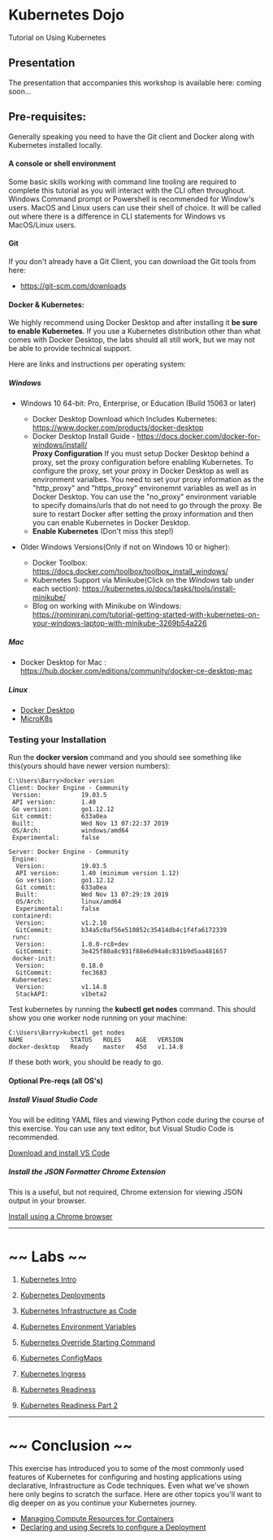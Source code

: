 # Kubernetes Dojo
Tutorial on Using Kubernetes

## Presentation

The presentation that accompanies this workshop is available here: coming soon...

## Pre-requisites:

Generally speaking you need to have the Git client and Docker along with Kubernetes installed locally.

#### A console or shell environment

Some basic skills working with command line tooling are required to complete this tutorial as you will interact with the CLI often throughout.  Windows Command prompt or Powershell is recommended for Window's users.  MacOS and Linux users can use their shell of choice.  It will be called out where there is a difference in CLI statements for Windows vs MacOS/Linux users.


#### Git
If you don't already have a Git Client, you can download the Git tools from here:
 - https://git-scm.com/downloads


#### Docker & Kubernetes:

We highly recommend using Docker Desktop and after installing it **be sure to enable Kubernetes**.
If you use a Kubernetes distribution other than what comes with Docker Desktop, the labs should all still work, but we may not be able to provide technical support.

Here are links and instructions per operating system:


##### Windows
- Windows 10 64-bit: Pro, Enterprise, or Education (Build 15063 or later)
    - Docker Desktop Download which Includes Kubernetes: https://www.docker.com/products/docker-desktop
    - Docker Desktop Install Guide - https://docs.docker.com/docker-for-windows/install/  
    **Proxy Configuration**  If you must setup Docker Desktop behind a proxy, set the proxy configuration before enabling Kubernetes. To configure the proxy, set your proxy in Docker Desktop as well as environment varialbes. You need to set your proxy information as the "http_proxy" and "https_proxy" environemnt variables as well as in Docker Desktop.  You can use the "no_proxy" environment variable to specify domains/urls that do not need to go through the proxy.  Be sure to restart Docker after setting the proxy information and then you can enable Kubernetes in Docker Desktop.
    - **Enable Kubernetes** (Don't miss this step!) 

- Older Windows Versions(Only if not on Windows 10 or higher):
  - Docker Toolbox:  https://docs.docker.com/toolbox/toolbox_install_windows/
  - Kubernetes Support via Minikube(Click on the *Windows* tab under each section): https://kubernetes.io/docs/tasks/tools/install-minikube/
  - Blog on working with Minikube on Windows: https://rominirani.com/tutorial-getting-started-with-kubernetes-on-your-windows-laptop-with-minikube-3269b54a226

##### Mac
  
  - Docker Desktop for Mac : https://hub.docker.com/editions/community/docker-ce-desktop-mac

##### Linux
- [Docker Desktop](https://docs.docker.com/desktop/install/linux-install/)
- [MicroK8s](https://microk8s.io/)


### Testing your Installation

Run the **docker version** command and you should see something like this(yours should have newer version numbers):
```
C:\Users\Barry>docker version
Client: Docker Engine - Community
 Version:           19.03.5
 API version:       1.40
 Go version:        go1.12.12
 Git commit:        633a0ea
 Built:             Wed Nov 13 07:22:37 2019
 OS/Arch:           windows/amd64
 Experimental:      false

Server: Docker Engine - Community
 Engine:
  Version:          19.03.5
  API version:      1.40 (minimum version 1.12)
  Go version:       go1.12.12
  Git commit:       633a0ea
  Built:            Wed Nov 13 07:29:19 2019
  OS/Arch:          linux/amd64
  Experimental:     false
 containerd:
  Version:          v1.2.10
  GitCommit:        b34a5c8af56e510852c35414db4c1f4fa6172339
 runc:
  Version:          1.0.0-rc8+dev
  GitCommit:        3e425f80a8c931f88e6d94a8c831b9d5aa481657
 docker-init:
  Version:          0.18.0
  GitCommit:        fec3683
 Kubernetes:
  Version:          v1.14.8
  StackAPI:         v1beta2
```

Test kubernetes by running the **kubectl get nodes** command.
This should show you one worker node running on your machine:
```
C:\Users\Barry>kubectl get nodes
NAME             STATUS   ROLES    AGE   VERSION
docker-desktop   Ready    master   45d   v1.14.8

```
If these both work, you should be ready to go.


#### Optional Pre-reqs (all OS's)
##### Install Visual Studio Code

You will be editing YAML files and viewing Python code during the course of this exercise.  You can use any text editor, but Visual Studio Code is recommended.

[Download and install VS Code](https://code.visualstudio.com/)


##### Install the JSON Formatter Chrome Extension

This is a useful, but not required, Chrome extension for viewing JSON output in your browser.

[Install using a Chrome browser](https://chrome.google.com/webstore/detail/json-formatter/bcjindcccaagfpapjjmafapmmgkkhgoa)

---

# ~~ Labs ~~

1. [Kubernetes Intro](labs/intro.md)

1. [Kubernetes Deployments](labs/kube_deploy_cloud_app.md)

1. [Kubernetes Infrastructure as Code](labs/kube_infra_as_code.md)

1. [Kubernetes Environment Variables](labs/kube_env_vars.md)

1. [Kubernetes Override Starting Command](labs/kube_override_cmd.md)

1. [Kubernetes ConfigMaps](labs/kube_config_maps.md)

1. [Kubernetes Ingress](labs/kube_setup_ingress.md)

1. [Kubernetes Readiness](labs/kube_readiness.md)

1. [Kubernetes Readiness Part 2](labs/kube_readiness_2.md)


---


# ~~ Conclusion ~~

This exercise has introduced you to some of the most commonly used features of Kubernetes for configuring and hosting applications using declarative, Infrastructure as Code techniques.  Even what we've shown here only begins to scratch the surface.  Here are other topics you'll want to dig deeper on as you continue your Kubernetes journey.

* [Managing Compute Resources for Containers](https://kubernetes.io/docs/concepts/configuration/manage-compute-resources-container/)
* [Declaring and using Secrets to configure a Deployment](https://kubernetes.io/docs/concepts/configuration/secret/)
